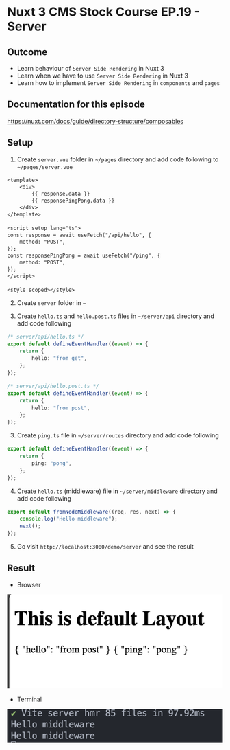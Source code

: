 # Nuxt 3 CMS Stock Course EP.19 - Server

## Outcome

-   Learn behaviour of `Server Side Rendering` in Nuxt 3
-   Learn when we have to use `Server Side Rendering` in Nuxt 3
-   Learn how to implement `Server Side Rendering` in `components` and `pages`

## Documentation for this episode

https://nuxt.com/docs/guide/directory-structure/composables

## Setup

1. Create `server.vue` folder in `~/pages` directory and add code following to `~/pages/server.vue`

```vue
<template>
    <div>
        {{ response.data }}
        {{ responsePingPong.data }}
    </div>
</template>

<script setup lang="ts">
const response = await useFetch("/api/hello", {
    method: "POST",
});
const responsePingPong = await useFetch("/ping", {
    method: "POST",
});
</script>

<style scoped></style>
```

2. Create `server` folder in `~`

3. Create `hello.ts` and `hello.post.ts` files in `~/server/api` directory and add code following

```ts
/* server/api/hello.ts */
export default defineEventHandler((event) => {
    return {
        hello: "from get",
    };
});
```

```ts
/* server/api/hello.post.ts */
export default defineEventHandler((event) => {
    return {
        hello: "from post",
    };
});
```

3. Create `ping.ts` file in `~/server/routes` directory and add code following

```ts
export default defineEventHandler((event) => {
    return {
        ping: "pong",
    };
});
```

4. Create `hello.ts` (middleware) file in `~/server/middleware` directory and add code following

```ts
export default fromNodeMiddleware((req, res, next) => {
    console.log("Hello middleware");
    next();
});
```

5. Go visit `http://localhost:3000/demo/server` and see the result

## Result

-   Browser

![Result](./images/ep19/result1.png)

-   Terminal

![Result](./images/ep19/result2.png)
